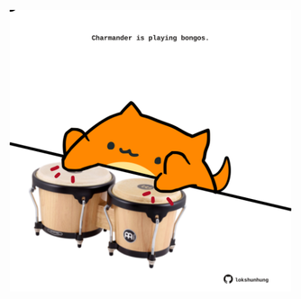 <!-- built at 11/03/2021, 07:01:39 UTC -->
<p align="center">
  <img width="500" height="500" src="./ReadmeImage.svg">
</p>
